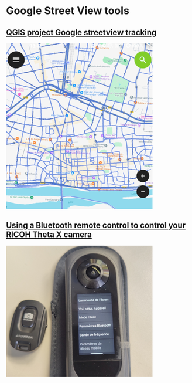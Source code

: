 # Google Street View tools


## [QGIS project Google streetview tracking](https://github.com/u4y0u/Google_streetview_tools/blob/main/Google%20Streetview%20tracking.md)

![BT remote](Menu_image_sv_tracking.png)

## [Using a Bluetooth remote control to control your RICOH Theta X camera](https://github.com/u4y0u/Google_streetview_tools/blob/main/Using%20a%20Bluetooth%20remote%20control%20to%20control%20your%20RICOH%20Theta%20X%20camera.md#using-a-bluetooth-remote-control-to-control-your-ricoh-theta-x-camera)

![BT remote](Menu_image_BT_remote.png)






